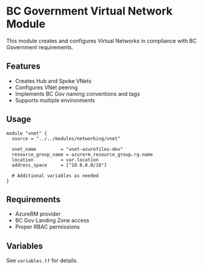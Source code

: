 # BC Government Virtual Network Module

This module creates and configures Virtual Networks in compliance with BC Government requirements.

## Features
- Creates Hub and Spoke VNets
- Configures VNet peering
- Implements BC Gov naming conventions and tags
- Supports multiple environments

## Usage
```hcl
module "vnet" {
  source = "../../modules/networking/vnet"

  vnet_name         = "vnet-azurefiles-dev"
  resource_group_name = azurerm_resource_group.rg.name
  location          = var.location
  address_space     = ["10.0.0.0/16"]
  
  # Additional variables as needed
}
```

## Requirements
- AzureRM provider
- BC Gov Landing Zone access
- Proper RBAC permissions

## Variables
See `variables.tf` for details.
